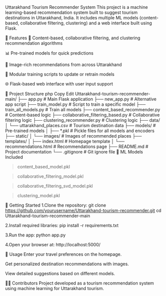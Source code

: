 Uttarakhand Tourism Recommender System
This project is a machine learning-based recommendation system built to suggest tourism destinations in Uttarakhand, India. It includes multiple ML models (content-based, collaborative filtering, clustering) and a web interface built using Flask.

📌 Features
🧠 Content-based, collaborative filtering, and clustering recommendation algorithms

📊 Pre-trained models for quick predictions

🌄 Image-rich recommendations from across Uttarakhand

🧪 Modular training scripts to update or retrain models

🌐 Flask-based web interface with user input support

📁 Project Structure
php
Copy
Edit
Uttarakhand-tourism-recommender-main/
├── app.py                             # Main Flask application
├── new_app.py                         # Alternative app script
├── train_model.py                     # Script to train a specific model
├── train_all_models.py                # Train all models
├── content_based_recommender.py       # Content-based logic
├── collaborative_filtering_based.py   # Collaborative filtering logic
├── clustering_recommender.py          # Clustering logic
├── data/
│   └── uttarakhand_places.csv         # Tourism destination data
├── models/                            # Pre-trained models
│   ├── *.pkl                          # Pickle files for all models and encoders
├── static/
│   └── images/                        # Images of recommended places
├── templates/
│   ├── index.html                     # Homepage template
│   └── recommendations.html           # Recommendations page
├── README.md                          # Project documentation
└── .gitignore                         # Git ignore file
🧠 ML Models Included
>content_based_model.pkl

>collaborative_filtering_model.pkl

>collaborative_filtering_svd_model.pkl

>clustering_model.pkl

🚀 Getting Started
1.Clone the repository:
git clone https://github.com/yourusername/Uttarakhand-tourism-recommender.git
cd Uttarakhand-tourism-recommender-main

2.Install required libraries:
pip install -r requirements.txt

3.Run the app:
python app.py

4.Open your browser at:
http://localhost:5000/


🏁 Usage
Enter your travel preferences on the homepage.

Get personalized destination recommendations with images.

View detailed suggestions based on different models.

👨‍💻 Contributors
Project developed as a tourism recommendation system using machine learning for Uttarakhand tourism.

